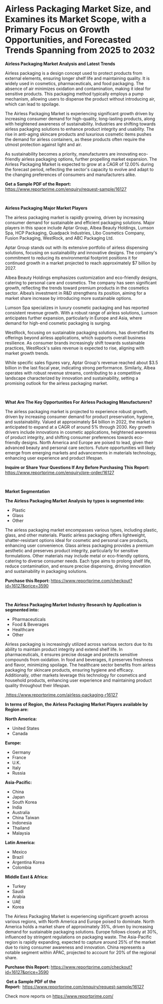 <p><h1>Airless Packaging Market Size, and Examines its Market Scope, with a Primary Focus on Growth Opportunities, and Forecasted Trends Spanning from 2025 to 2032</h1></p><p><strong>Airless Packaging Market Analysis and Latest Trends</strong></p>
<p><p>Airless packaging is a design concept used to protect products from external elements, ensuring longer shelf life and maintaining quality. It is widely used in cosmetics, pharmaceuticals, and food packaging. The absence of air minimizes oxidation and contamination, making it ideal for sensitive products. This packaging method typically employs a pump mechanism, allowing users to dispense the product without introducing air, which can lead to spoilage.</p><p>The Airless Packaging Market is experiencing significant growth driven by increasing consumer demand for high-quality, long-lasting products, along with heightened awareness of sustainability. Industries are shifting towards airless packaging solutions to enhance product integrity and usability. The rise in anti-aging skincare products and luxurious cosmetic items pushes the demand for airless containers, as these products often require the utmost protection against light and air.</p><p>As sustainability becomes a priority, manufacturers are innovating eco-friendly airless packaging options, further propelling market expansion. The Airless Packaging Market is expected to grow at a CAGR of 12.00% during the forecast period, reflecting the sector's capacity to evolve and adapt to the changing preferences of consumers and manufacturers alike.</p></p>
<p><strong>Get a Sample PDF of the Report:&nbsp;</strong> <a href="https://www.reportprime.com/enquiry/request-sample/16127?utm_campaign=3381&utm_medium=2&utm_source=Github&utm_content=ia&utm_term=20032025&utm_id=airless-packaging">https://www.reportprime.com/enquiry/request-sample/16127</a></p>
<p>&nbsp;</p>
<p><strong>Airless Packaging Major Market Players</strong></p>
<p><p>The airless packaging market is rapidly growing, driven by increasing consumer demand for sustainable and efficient packaging solutions. Major players in this space include Aptar Group, Albea Beauty Holdings, Lumson Spa, HCP Packaging, Quadpack Industries, Libo Cosmetics Company, Fusion Packaging, WestRock, and ABC Packaging Ltd.</p><p>Aptar Group stands out with its extensive portfolio of airless dispensing solutions, focusing on sustainability and innovative designs. The company's commitment to reducing its environmental footprint positions it for continued growth in a market projected to reach approximately $7 billion by 2027.</p><p>Albea Beauty Holdings emphasizes customization and eco-friendly designs, catering to personal care and cosmetics. The company has seen significant growth, reflecting the trends toward premium products in the cosmetics sector. Albea’s investment in R&D strengthens its position, aiming for a market share increase by introducing more sustainable options.</p><p>Lumson Spa specializes in luxury cosmetic packaging and has reported consistent revenue growth. With a robust range of airless solutions, Lumson anticipates further expansion, particularly in Europe and Asia, where demand for high-end cosmetic packaging is surging.</p><p>WestRock, focusing on sustainable packaging solutions, has diversified its offerings beyond airless applications, which supports overall business resilience. As consumer brands increasingly shift towards sustainable practices, WestRock's sales revenue is expected to rise, aligning with market growth trends.</p><p>While specific sales figures vary, Aptar Group's revenue reached about $3.5 billion in the last fiscal year, indicating strong performance. Similarly, Albea operates with robust revenue streams, contributing to a competitive landscape characterized by innovation and sustainability, setting a promising outlook for the airless packaging market.</p></p>
<p>&nbsp;</p>
<p><strong>What Are The Key Opportunities For Airless Packaging Manufacturers?</strong></p>
<p><p>The airless packaging market is projected to experience robust growth, driven by increasing consumer demand for product preservation, hygiene, and sustainability. Valued at approximately $4 billion in 2022, the market is anticipated to expand at a CAGR of around 5% through 2030. Key growth drivers include innovations in cosmetic applications, heightened awareness of product integrity, and shifting consumer preferences towards eco-friendly designs. North America and Europe are poised to lead, given their advanced beauty and personal care sectors. Future opportunities will likely emerge from emerging markets and advancements in materials technology, enhancing user experience and product lifespan.</p></p>
<p><strong>Inquire or Share Your Questions If Any Before Purchasing This Report:</strong> <a href="https://www.reportprime.com/enquiry/pre-order/16127?utm_campaign=3381&utm_medium=2&utm_source=Github&utm_content=ia&utm_term=20032025&utm_id=airless-packaging">https://www.reportprime.com/enquiry/pre-order/16127</a></p>
<p>&nbsp;</p>
<p><strong>Market Segmentation</strong></p>
<p><strong>The Airless Packaging Market Analysis by types is segmented into:</strong></p>
<p><ul><li>Plastic</li><li>Glass</li><li>Other</li></ul></p>
<p><p>The airless packaging market encompasses various types, including plastic, glass, and other materials. Plastic airless packaging offers lightweight, shatter-resistant options ideal for cosmetic and personal care products, enhancing user convenience. Glass airless packaging provides a premium aesthetic and preserves product integrity, particularly for sensitive formulations. Other materials may include metal or eco-friendly options, catering to diverse consumer needs. Each type aims to prolong shelf life, reduce contamination, and ensure precise dispensing, driving innovation and sustainability in packaging solutions.</p></p>
<p><strong>Purchase this Report:&nbsp;</strong><a href="https://www.reportprime.com/checkout?id=16127&price=3590&utm_campaign=3381&utm_medium=2&utm_source=Github&utm_content=ia&utm_term=20032025&utm_id=airless-packaging">https://www.reportprime.com/checkout?id=16127&price=3590</a></p>
<p>&nbsp;</p>
<p><strong>The Airless Packaging Market Industry Research by Application is segmented into:</strong></p>
<p><ul><li>Pharmaceuticals</li><li>Food & Beverages</li><li>Healthcare</li><li>Other</li></ul></p>
<p><p>Airless packaging is increasingly utilized across various sectors due to its ability to maintain product integrity and extend shelf life. In pharmaceuticals, it ensures precise dosage and protects sensitive compounds from oxidation. In food and beverages, it preserves freshness and flavor, minimizing spoilage. The healthcare sector benefits from airless packaging for skincare products, ensuring hygiene and efficacy. Additionally, other markets leverage this technology for cosmetics and household products, enhancing user experience and maintaining product quality throughout their lifespan.</p></p>
<p><a href="https://www.reportprime.com/airless-packaging-r16127?utm_campaign=3381&utm_medium=2&utm_source=Github&utm_content=ia&utm_term=20032025&utm_id=airless-packaging">&nbsp;https://www.reportprime.com/airless-packaging-r16127</a></p>
<p><strong>In terms of Region, the Airless Packaging Market Players available by Region are:</strong></p>
<p>
    <p> <strong> North America: </strong>
        <ul>
            <li>United States</li>
            <li>Canada</li>
        </ul>
        </p> 
    <p> <strong> Europe: </strong>
        <ul>
            <li>Germany</li>
            <li>France</li>
            <li>U.K.</li>
            <li>Italy</li>
            <li>Russia</li>
        </ul>
        </p> 
    <p> <strong> Asia-Pacific: </strong>
        <ul>
            <li>China</li>
            <li>Japan</li>
            <li>South Korea</li>
            <li>India</li>
            <li>Australia</li>
            <li>China Taiwan</li>
            <li>Indonesia</li>
            <li>Thailand</li>
            <li>Malaysia</li>
        </ul>
        </p> 
    <p> <strong> Latin America: </strong>
        <ul>
            <li>Mexico</li>
            <li>Brazil</li>
            <li>Argentina Korea</li>
            <li>Colombia</li>
        </ul>
        </p> 
    <p> <strong> Middle East & Africa: </strong>
        <ul>
            <li>Turkey</li>
            <li>Saudi</li>
            <li>Arabia</li>
            <li>UAE</li>
            <li>Korea</li>
        </ul>
    </p>
    </p>
<p><p>The Airless Packaging Market is experiencing significant growth across various regions, with North America and Europe poised to dominate. North America holds a market share of approximately 35%, driven by increasing demand for sustainable packaging solutions. Europe follows closely at 30%, influenced by stringent regulations on packaging waste. The Asia-Pacific region is rapidly expanding, expected to capture around 25% of the market due to rising consumer awareness and innovation. China represents a notable segment within APAC, projected to account for 20% of the regional share.</p></p>
<p><strong>Purchase this Report: </strong><a href="https://www.reportprime.com/checkout?id=16127&price=3590&utm_campaign=3381&utm_medium=2&utm_source=Github&utm_content=ia&utm_term=20032025&utm_id=airless-packaging">https://www.reportprime.com/checkout?id=16127&price=3590</a></p>
<p>&nbsp;<strong>Get a Sample PDF of the Report:&nbsp;&nbsp;</strong><a href="https://www.reportprime.com/enquiry/request-sample/16127?utm_campaign=3381&utm_medium=2&utm_source=Github&utm_content=ia&utm_term=20032025&utm_id=airless-packaging">https://www.reportprime.com/enquiry/request-sample/16127</a></p>
<p><strong></strong></p>
<p>Check more reports on <a href="https://www.reportprime.com/?utm_campaign=3381&utm_medium=2&utm_source=Github&utm_content=ia&utm_term=20032025&utm_id=airless-packaging">https://www.reportprime.com/</a></p>